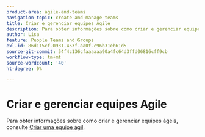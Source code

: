```yaml
---
product-area: agile-and-teams
navigation-topic: create-and-manage-teams
title: Criar e gerenciar equipes Agile
description: Para obter informações sobre como criar e gerenciar equipes ágeis, consulte Criar uma equipe ágil.
author: Lisa
feature: People Teams and Groups
exl-id: 86d115cf-0931-453f-aa0f-c96b31eb61d5
source-git-commit: 54f4c136cfaaaaaa90a4fc64d3ffd06816cff9cb
workflow-type: tm+mt
source-wordcount: '40'
ht-degree: 0%

---
```


# Criar e gerenciar equipes Agile

Para obter informações sobre como criar e gerenciar equipes ágeis, consulte [Criar uma equipe ágil](../../agile/get-started-with-agile-in-workfront/create-an-agile-team.md).
